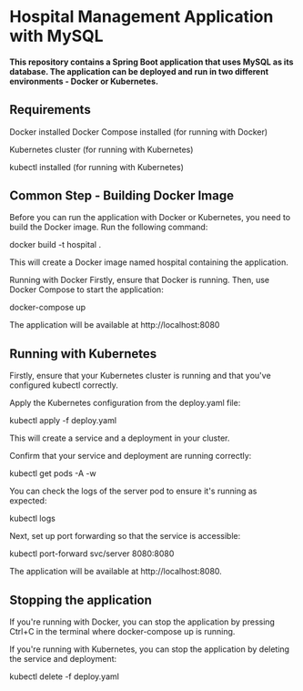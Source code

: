 # Hospital Management Application with MySQL
#### This repository contains a Spring Boot application that uses MySQL as its database. The application can be deployed and run in two different environments - Docker or Kubernetes.

## Requirements

Docker installed
Docker Compose installed (for running with Docker)

Kubernetes cluster (for running with Kubernetes)

kubectl installed (for running with Kubernetes)

## Common Step - Building Docker Image

Before you can run the application with Docker or Kubernetes, you need to build the Docker image. Run the following command:

docker build -t hospital .

This will create a Docker image named hospital containing the application.

Running with Docker
Firstly, ensure that Docker is running. Then, use Docker Compose to start the application:

docker-compose up

The application will be available at http://localhost:8080

## Running with Kubernetes
Firstly, ensure that your Kubernetes cluster is running and that you've configured kubectl correctly.

Apply the Kubernetes configuration from the deploy.yaml file:

kubectl apply -f deploy.yaml

This will create a service and a deployment in your cluster.

Confirm that your service and deployment are running correctly:

kubectl get  pods -A -w

You can check the logs of the server pod to ensure it's running as expected:

kubectl logs <server-name>

Next, set up port forwarding so that the service is accessible:

kubectl port-forward svc/server 8080:8080

The application will be available at http://localhost:8080.

## Stopping the application

If you're running with Docker, you can stop the application by pressing Ctrl+C in the terminal where docker-compose up is running.

If you're running with Kubernetes, you can stop the application by deleting the service and deployment:

kubectl delete -f deploy.yaml



